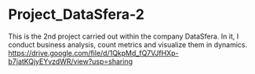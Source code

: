 # Project_DataSfera-2
This is the 2nd project carried out within the company DataSfera. In it, I conduct business analysis, count metrics and visualize them in dynamics.
https://drive.google.com/file/d/1QkpMd_fQ7VJfHXp-b7jatKQjyEYvzdWR/view?usp=sharing
